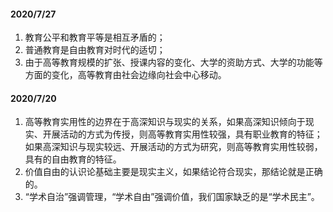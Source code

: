 #### 2020/7/27
1. 教育公平和教育平等是相互矛盾的；
2. 普通教育是自由教育对时代的适切；
3. 由于高等教育规模的扩张、授课内容的变化、大学的资助方式、大学的功能等方面的变化，高等教育由社会边缘向社会中心移动。

#### 2020/7/20
1. 高等教育实用性的边界在于高深知识与现实的关系，如果高深知识倾向于现实、开展活动的方式为传授，则高等教育实用性较强，具有职业教育的特征；如果高深知识与现实较远、开展活动的方式为研究，则高等教育实用性较弱，具有的自由教育的特征。
2. 价值自由的认识论基础主要是现实主义，如果结论符合现实，那结论就是正确的。
3. “学术自治”强调管理，“学术自由”强调价值，我们国家缺乏的是“学术民主”。